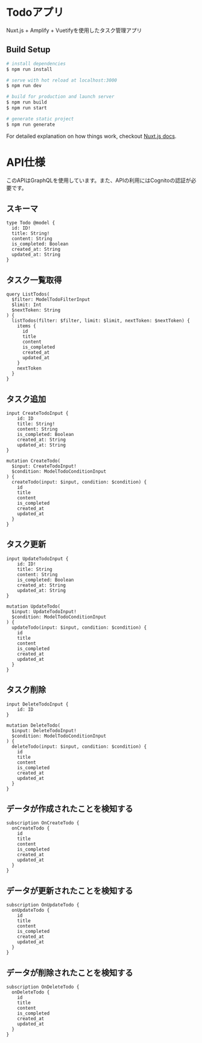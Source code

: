 # Todoアプリ

Nuxt.js + Amplify + Vuetifyを使用したタスク管理アプリ

## Build Setup

``` bash
# install dependencies
$ npm run install

# serve with hot reload at localhost:3000
$ npm run dev

# build for production and launch server
$ npm run build
$ npm run start

# generate static project
$ npm run generate
```

For detailed explanation on how things work, checkout [Nuxt.js docs](https://nuxtjs.org).

# API仕様

このAPIはGraphQLを使用しています。また、APIの利用にはCognitoの認証が必要です。

## スキーマ

```
type Todo @model {
  id: ID!
  title: String!
  content: String
  is_completed: Boolean
  created_at: String
  updated_at: String
}
```

## タスク一覧取得

```
query ListTodos(
  $filter: ModelTodoFilterInput
  $limit: Int
  $nextToken: String
) {
  listTodos(filter: $filter, limit: $limit, nextToken: $nextToken) {
    items {
      id
      title
      content
      is_completed
      created_at
      updated_at
    }
    nextToken
  }
}
```

## タスク追加

```
input CreateTodoInput {
	id: ID
	title: String!
	content: String
	is_completed: Boolean
	created_at: String
	updated_at: String
}
```

```
mutation CreateTodo(
  $input: CreateTodoInput!
  $condition: ModelTodoConditionInput
) {
  createTodo(input: $input, condition: $condition) {
    id
    title
    content
    is_completed
    created_at
    updated_at
  }
}
```

## タスク更新

```
input UpdateTodoInput {
	id: ID!
	title: String
	content: String
	is_completed: Boolean
	created_at: String
	updated_at: String
}
```

```
mutation UpdateTodo(
  $input: UpdateTodoInput!
  $condition: ModelTodoConditionInput
) {
  updateTodo(input: $input, condition: $condition) {
    id
    title
    content
    is_completed
    created_at
    updated_at
  }
}
```

## タスク削除

```
input DeleteTodoInput {
	id: ID
}
```

```
mutation DeleteTodo(
  $input: DeleteTodoInput!
  $condition: ModelTodoConditionInput
) {
  deleteTodo(input: $input, condition: $condition) {
    id
    title
    content
    is_completed
    created_at
    updated_at
  }
}
```

## データが作成されたことを検知する

```
subscription OnCreateTodo {
  onCreateTodo {
    id
    title
    content
    is_completed
    created_at
    updated_at
  }
}
```

## データが更新されたことを検知する

```
subscription OnUpdateTodo {
  onUpdateTodo {
    id
    title
    content
    is_completed
    created_at
    updated_at
  }
}
```

## データが削除されたことを検知する

```
subscription OnDeleteTodo {
  onDeleteTodo {
    id
    title
    content
    is_completed
    created_at
    updated_at
  }
}
```